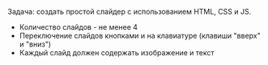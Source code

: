 Задача: создать простой слайдер с использованием HTML, CSS и JS.

- Количество слайдов - не менее 4
- Переключение слайдов кнопками и на клавиатуре (клавиши "вверх" и "вниз")
- Каждый слайд должен содержать изображение и текст